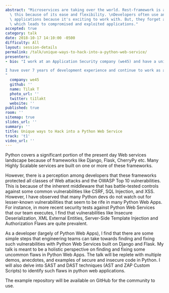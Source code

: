 ```yaml
---
abstract: "Microservices are taking over the world. Rest-framework is accelerating\
  \ this because of its ease and flexibility. \nDevelopers often use and develop REST-based\
  \ applications because it's exciting to work with. But, they forget about security\
  \ which leads to compromised and exploited applications."
accepted: true
category: talk
date: 2018-10-17 14:10:00 -0500
difficulty: All
layout: session-details
permalink: /talk/unique-ways-to-hack-into-a-python-web-service/
presenters:
- bio: "I work at an Application Security company (we45) and have a unique perspective of developing secure and deliberately insecure apps in Python and NodeJS. I have contributed to the development of several applications that have been used for Capture the Flag Contests inside and outside the organization. In addition, I have extensive experience with integrating scanners, SAST and DAST toolsets into our Application Vulnerability Correlation and Aggregation product.

I have over 7 years of development experience and continue to work as a full-stack developer.
"
  company: we45
  github: ''
  name: Tilak T
  photo_url: ''
  twitter: ti1lakt
  website: ''
published: true
room: ''
sitemap: true
slides_url: ''
summary: ''
title: Unique ways to Hack into a Python Web Service
track: 't1'
video_url: ''
---
```


Python covers a significant portion of the present day Web services landscape because of frameworks like Django, Flask, CherryPy etc. Many Highly Scalable services are built on one or more of these frameworks.

However, there is a perception among developers that these frameworks protected all classes of Web attacks and the OWASP Top 10 vulnerabilities. This is because of the inherent middleware that has battle-tested controls against some common vulnerabilities like CSRF, SQL Injection, and XSS. However, I have observed that many Python devs do not watch out for lesser-known vulnerabilities that seem to be rife in many Python Web Apps. For instance, in more recent security tests against Python Web Services that our team executes, I find that vulnerabilities like Insecure Deserialization, XML External Entities, Server-Side Template Injection and Authorization Flaws are quite prevalent.

As a developer (largely of Python Web Apps), I find that there are some simple steps that engineering teams can take towards finding and fixing such vulnerabilities with Python Web Services built on Django and Flask. My talk is meant to be a holistic perspective on finding and fixing some uncommon flaws in Python Web Apps. The talk will be replete with multiple demos, anecdotes, and examples of secure and insecure code in Python. I will also delve into SAST and DAST techniques (AST and ZAP Custom Scripts) to identify such flaws in python web applications.

The example repository will be available on GitHub for the community to use.
